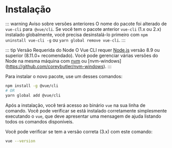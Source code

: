 # Instalação

::: warning Aviso sobre versões anteriores
O nome do pacote foi alterado de `vue-cli` para` @vue/cli`.
Se você tem o pacote anterior `vue-cli` (1.x ou 2.x) instalado globalmente, você precisa desinstalá-lo primeiro com `npm uninstall vue-cli -g` ou `yarn global remove vue-cli`.
:::

::: tip Versão Requerida do Node
O Vue CLI requer [Node.js](https://nodejs.org/) versão 8.9 ou superior (8.11.0+ recomendado). Você pode gerenciar várias versões do Node na mesma máquina com [nvm](https://github.com/creationix/nvm) ou [nvm-windows] (https://github.com/coreybutler/nvm-windows).
:::

Para instalar o novo pacote, use um desses comandos:

``` bash
npm install -g @vue/cli
# OR
yarn global add @vue/cli
```

Após a instalação, você terá acesso ao binário `vue` na sua linha de comando. Você pode verificar se está instalado corretamente simplesmente executando o `vue`, que deve apresentar uma mensagem de ajuda listando todos os comandos disponíveis.

Você pode verificar se tem a versão correta (3.x) com este comando:

```bash
vue --version
```
